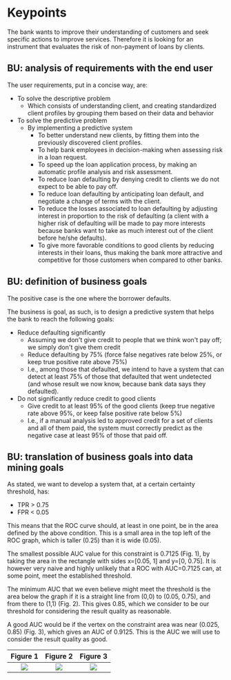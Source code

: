 # Keypoints

The bank wants to improve their understanding of customers and seek specific actions to improve services.
Therefore it is looking for an instrument that evaluates the risk of non-payment of loans by clients.

## BU: analysis of requirements with the end user

The user requirements, put in a concise way, are:

- To solve the descriptive problem
  - Which consists of understanding client, and creating standardized client profiles by grouping them based on their data and behavior
- To solve the predictive problem
  - By implementing a predictive system
    - To better understand new clients, by fitting them into the previously discovered client profiles.
    - To help bank employees in decision-making when assessing risk in a loan request.
    - To speed up the loan application process, by making an automatic profile analysis and risk assessment.
    - To reduce loan defaulting by denying credit to clients we do not expect to be able to pay off.
    - To reduce loan defaulting by anticipating loan default, and negotiate a change of terms with the client.
    - To reduce the losses associated to loan defaulting by adjusting interest in proportion to the risk of defaulting (a client with a higher risk of defaulting will be made to pay more interests because banks want to take as much interest out of the client before he/she defaults).
    - To give more favorable conditions to good clients by reducing interests in their loans, thus making the bank more attractive and competitive for those customers when compared to other banks.

## BU: definition of business goals

The positive case is the one where the borrower defaults.

The business is goal, as such, is to design a predictive system that helps the bank to reach the following goals:
- Reduce defaulting significantly
  - Assuming we don't give credit to people that we think won't pay off; we simply don't give them credit
  - Reduce defaulting by 75% (force false negatives rate below 25%, or keep true positive rate above 75%)
  - I.e., among those that defaulted, we intend to have a system that can detect at least 75% of those that defaulted that went undetected (and whose result we now know, because bank data says they defaulted).
- Do not significantly reduce credit to good clients
  - Give credit to at least 95% of the good clients (keep true negative rate above 95%, or keep false positive rate below 5%)
  - I.e., if a manual analysis led to approved credit for a set of clients and all of them paid, the system must correctly predict as the negative case at least 95% of those that paid off.

## BU: translation of business goals into data mining goals

As stated, we want to develop a system that, at a certain certainty threshold, has:
- TPR > 0.75
- FPR < 0.05

This means that the ROC curve should, at least in one point, be in the area defined by the above condition. This is a small area in the top left of the ROC graph, which is taller (0.25) than it is wide (0.05).

The smallest possible AUC value for this constraint is 0.7125 (Fig. 1), by taking the area in the rectangle with sides x=[0.05, 1] and y=[0, 0.75]. It is however very naive and highly unlikely that a ROC with AUC=0.7125 can, at some point, meet the established threshold.

The minimum AUC that we even believe might meet the threshold is the area below the graph if it is a straight line from (0,0) to (0.05, 0.75), and from there to (1,1) (Fig. 2). This gives 0.85, which we consider to be our threshold for considering the result quality as reasonable.

A good AUC would be if the vertex on the constraint area was near (0.025, 0.85) (Fig. 3), which gives an AUC of 0.9125. This is the AUC we will use to consider the result quality as good.

| Figure 1 | Figure 2 | Figure 3 |
|:-:|:-:|:-:|
| ![](https://i.imgur.com/O2hT26B.png) | ![](https://i.imgur.com/SOgWkYe.png) | ![](https://i.imgur.com/XrBSbUA.png) |
